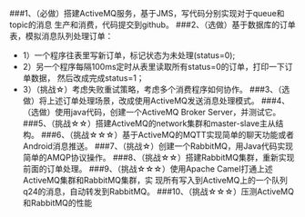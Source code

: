 ###1、（必做）搭建ActiveMQ服务，基于JMS，写代码分别实现对于queue和topic的消息 生产和消费，代码提交到github。 
###2、（选做）基于数据库的订单表，模拟消息队列处理订单：
+ 1）一个程序往表里写新订单，标记状态为未处理(status=0); 
+ 2）另一个程序每隔100ms定时从表里读取所有status=0的订单，打印一下订单数据， 然后改成完成status=1； 
+ 3）（挑战☆）考虑失败重试策略，考虑多个消费程序如何协作。 
###3、（选做）将上述订单处理场景，改成使用ActiveMQ发送消息处理模式。
###4、（选做）使用java代码，创建一个ActiveMQ Broker Server，并测试它。
###5、（挑战☆☆）搭建ActiveMQ的network集群和master-slave主从结构。 
###6、（挑战☆☆☆）基于ActiveMQ的MQTT实现简单的聊天功能或者Android消息推送。 
###7、（挑战☆）创建一个RabbitMQ，用Java代码实现简单的AMQP协议操作。 
###8、（挑战☆☆）搭建RabbitMQ集群，重新实现前面的订单处理。 
###9、（挑战☆☆☆）使用Apache Camel打通上述ActiveMQ集群和RabbitMQ集群，实 现所有写入到ActiveMQ上的一个队列q24的消息，自动转发到RabbitMQ。 
###10、（挑战☆☆☆）压测ActiveMQ和RabbitMQ的性能